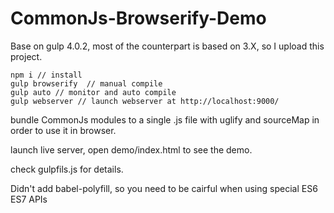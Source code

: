 # CommonJs-Browserify-Demo

Base on gulp 4.0.2,  most of the counterpart is based on 3.X, so I upload this project.

```
npm i // install 
gulp browserify  // manual compile 
gulp auto // monitor and auto compile
gulp webserver // launch webserver at http://localhost:9000/
```

bundle CommonJs modules to a single .js file with uglify and sourceMap in order to use it in browser.

launch live server, open demo/index.html to see the demo.

check gulpfils.js for details.

Didn't add babel-polyfill, so you need to be cairful when using special ES6 ES7 APIs 

